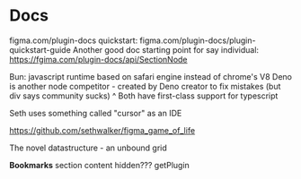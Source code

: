 
# Docs
figma.com/plugin-docs
quickstart: figma.com/plugin-docs/plugin-quickstart-guide
Another good doc starting point for say individual: https://fgima.com/plugin-docs/api/SectionNode

Bun: javascript runtime based on safari engine instead of chrome's V8
Deno is another node competitor - created by Deno creator to fix mistakes (but div says community sucks)
^ Both have first-class support for typescript

Seth uses something called "cursor" as an IDE


https://github.com/sethwalker/figma_game_of_life


The novel datastructure -
an unbound grid


**Bookmarks**
section content hidden???
getPlugin
